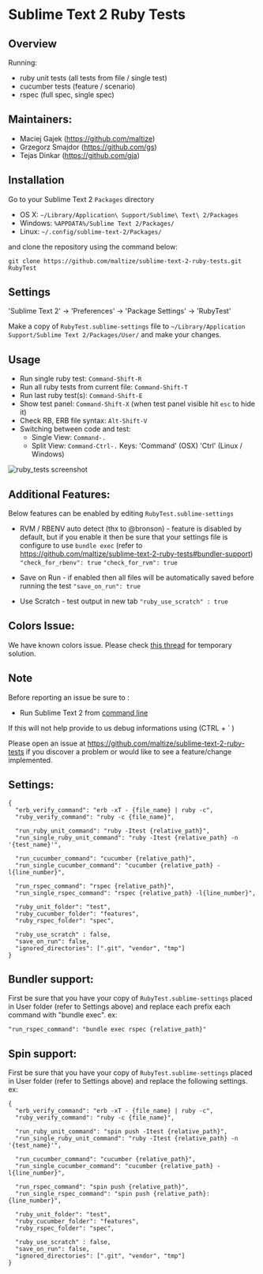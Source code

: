 Sublime Text 2 Ruby Tests
=========================

Overview
--------
Running:

  - ruby unit tests (all tests from file / single test)
  - cucumber tests (feature / scenario)
  - rspec (full spec, single spec)

Maintainers:
------------
* Maciej Gajek (https://github.com/maltize)
* Grzegorz Smajdor (https://github.com/gs)
* Tejas Dinkar (https://github.com/gja)

Installation
------------

Go to your Sublime Text 2 `Packages` directory

 - OS X: `~/Library/Application\ Support/Sublime\ Text\ 2/Packages`
 - Windows: `%APPDATA%/Sublime Text 2/Packages/`
 - Linux: `~/.config/sublime-text-2/Packages/`

and clone the repository using the command below:

``` shell
git clone https://github.com/maltize/sublime-text-2-ruby-tests.git RubyTest
```

Settings
--------

'Sublime Text 2' -> 'Preferences' -> 'Package Settings' -> 'RubyTest'

Make a copy of `RubyTest.sublime-settings` file to `~/Library/Application Support/Sublime Text 2/Packages/User/` and make your changes.


Usage
-----

 - Run single ruby test: `Command-Shift-R`
 - Run all ruby tests from current file: `Command-Shift-T`
 - Run last ruby test(s): `Command-Shift-E`
 - Show test panel: `Command-Shift-X` (when test panel visible hit `esc` to hide it)
 - Check RB, ERB file syntax: `Alt-Shift-V`
 - Switching between code and test:
    - Single View: `Command-.`
    - Split View:  `Command-Ctrl-.`
Keys:
 'Command' (OSX)
 'Ctrl' (Linux / Windows)

 ![ruby_tests screenshot](https://github.com/maltize/sublime-text-2-ruby-tests/raw/master/ruby_tests.png)


Additional Features:
-------------------
Below features can be enabled by editing `RubyTest.sublime-settings`

- RVM / RBENV auto detect (thx to @bronson) - feature is disabled by default, but if you enable it then be sure that your settings file is configure to use `bundle exec` (refer to https://github.com/maltize/sublime-text-2-ruby-tests#bundler-support)
  `"check_for_rbenv": true`
  `"check_for_rvm": true`

- Save on Run - if enabled then all files will be automatically saved before running the test
  `"save_on_run": true`

- Use Scratch  - test output in new tab
 `"ruby_use_scratch" : true `

Colors Issue:
------------
We have known colors issue. Please check [this thread](https://github.com/maltize/sublime-text-2-ruby-tests/issues/33#issuecomment-3553701) for temporary solution.

Note
----
Before reporting an issue be sure to :

  - Run Sublime Text 2 from [command line](http://www.sublimetext.com/docs/2/osx_command_line.html)

If this will not help provide to us debug informations using (CTRL + ` )

Please open an issue at https://github.com/maltize/sublime-text-2-ruby-tests if you discover a problem or would like to see a feature/change implemented.


Settings:
---------

    {
      "erb_verify_command": "erb -xT - {file_name} | ruby -c",
      "ruby_verify_command": "ruby -c {file_name}",

      "run_ruby_unit_command": "ruby -Itest {relative_path}",
      "run_single_ruby_unit_command": "ruby -Itest {relative_path} -n '{test_name}'",

      "run_cucumber_command": "cucumber {relative_path}",
      "run_single_cucumber_command": "cucumber {relative_path} -l{line_number}",

      "run_rspec_command": "rspec {relative_path}",
      "run_single_rspec_command": "rspec {relative_path} -l{line_number}",

      "ruby_unit_folder": "test",
      "ruby_cucumber_folder": "features",
      "ruby_rspec_folder": "spec",

      "ruby_use_scratch" : false,
      "save_on_run": false,
      "ignored_directories": [".git", "vendor", "tmp"]
    }

Bundler support:
----------------
First be sure that you have your copy of `RubyTest.sublime-settings` placed in User folder (refer to Settings above) and replace each prefix each command with "bundle exec". ex:

    "run_rspec_command": "bundle exec rspec {relative_path}"


Spin support:
-------------

First be sure that you have your copy of `RubyTest.sublime-settings` placed in User folder (refer to Settings above) and replace the following settings. ex:

    {
      "erb_verify_command": "erb -xT - {file_name} | ruby -c",
      "ruby_verify_command": "ruby -c {file_name}",

      "run_ruby_unit_command": "spin push -Itest {relative_path}",
      "run_single_ruby_unit_command": "ruby -Itest {relative_path} -n '{test_name}'",

      "run_cucumber_command": "cucumber {relative_path}",
      "run_single_cucumber_command": "cucumber {relative_path} -l{line_number}",

      "run_rspec_command": "spin push {relative_path}",
      "run_single_rspec_command": "spin push {relative_path}:{line_number}",

      "ruby_unit_folder": "test",
      "ruby_cucumber_folder": "features",
      "ruby_rspec_folder": "spec",

      "ruby_use_scratch" : false,
      "save_on_run": false,
      "ignored_directories": [".git", "vendor", "tmp"]
    }
